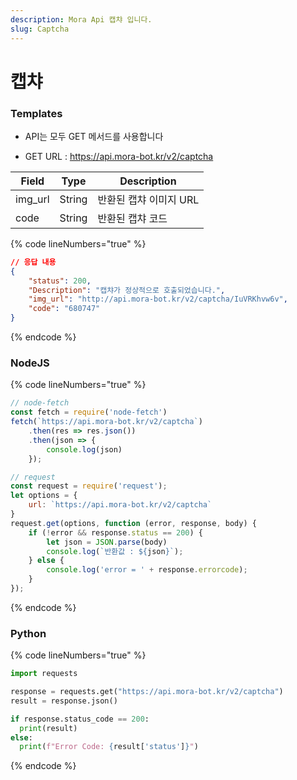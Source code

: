 ```yaml
---
description: Mora Api 캡챠 입니다.
slug: Captcha
---
```


# 캡챠

### Templates

* API는 모두 GET 메서드를 사용합니다

* GET URL : https://api.mora-bot.kr/v2/captcha

| Field | Type | Description |
| ------ | ------ | ------ |
| img_url | String | 반환된 캡챠 이미지 URL |
| code | String | 반환된 캡챠 코드 |

{% code lineNumbers="true" %}
```json
// 응답 내용
{
    "status": 200,
    "Description": "캡챠가 정상적으로 호출되었습니다.",
    "img_url": "http://api.mora-bot.kr/v2/captcha/IuVRKhvw6v",
    "code": "680747"
}
```
{% endcode %}

### NodeJS

{% code lineNumbers="true" %}
```javascript
// node-fetch
const fetch = require('node-fetch')
fetch(`https://api.mora-bot.kr/v2/captcha`)
    .then(res => res.json())
    .then(json => {
        console.log(json)
    });

// request
const request = require('request');
let options = {
    url: `https://api.mora-bot.kr/v2/captcha`
}
request.get(options, function (error, response, body) {
    if (!error && response.status == 200) {
        let json = JSON.parse(body)
        console.log(`반환값 : ${json}`);
    } else {
        console.log('error = ' + response.errorcode);
    }
});
```
{% endcode %}

### Python

{% code lineNumbers="true" %}
```python
import requests

response = requests.get("https://api.mora-bot.kr/v2/captcha")
result = response.json()

if response.status_code == 200:
  print(result)
else:
  print(f"Error Code: {result['status']}")
```
{% endcode %}
